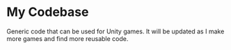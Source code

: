 # My Codebase
 Generic code that can be used for Unity games. It will be updated as I make more games and find more reusable code.
